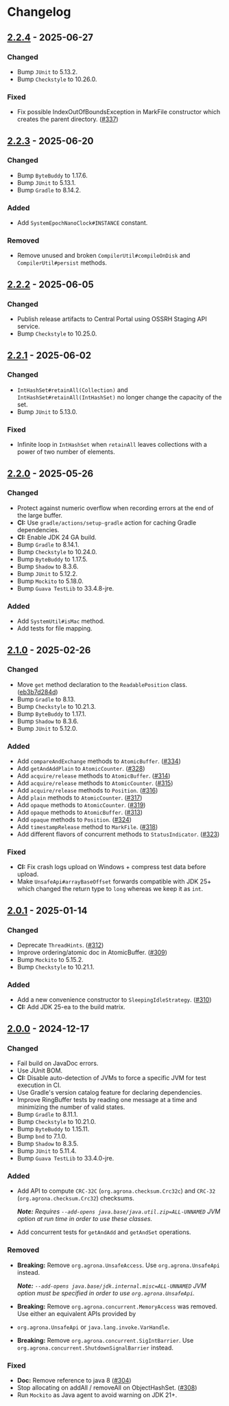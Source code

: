 # Changelog

## [2.2.4] - 2025-06-27
### Changed
* Bump `JUnit` to 5.13.2.
* Bump `Checkstyle` to 10.26.0.

### Fixed
* Fix possible IndexOutOfBoundsException in MarkFile constructor which creates the parent directory. ([#337](https://github.com/aeron-io/agrona/pull/337]))

## [2.2.3] - 2025-06-20
### Changed
* Bump `ByteBuddy` to 1.17.6.
* Bump `JUnit` to 5.13.1.
* Bump `Gradle` to 8.14.2.

### Added
* Add `SystemEpochNanoClock#INSTANCE` constant.

### Removed
* Remove unused and broken `CompilerUtil#compileOnDisk` and `CompilerUtil#persist` methods.

## [2.2.2] - 2025-06-05
### Changed
* Publish release artifacts to Central Portal using OSSRH Staging API service.
* Bump `Checkstyle` to 10.25.0.

## [2.2.1] - 2025-06-02
### Changed
* `IntHashSet#retainAll(Collection)` and `IntHashSet#retainAll(IntHashSet)` no longer change the capacity of the set.
* Bump `JUnit` to 5.13.0.

### Fixed
* Infinite loop in `IntHashSet` when `retainAll` leaves collections with a power of two number of elements.

## [2.2.0] - 2025-05-26
### Changed
* Protect against numeric overflow when recording errors at the end of the large buffer.
* **CI:** Use `gradle/actions/setup-gradle` action for caching Gradle dependencies.
* **CI:** Enable JDK 24 GA build.
* Bump `Gradle` to 8.14.1.
* Bump `Checkstyle` to 10.24.0.
* Bump `ByteBuddy` to 1.17.5.
* Bump `Shadow` to 8.3.6.
* Bump `JUnit` to 5.12.2.
* Bump `Mockito` to 5.18.0.
* Bump `Guava TestLib` to 33.4.8-jre.

### Added
* Add `SystemUtil#isMac` method.
* Add tests for file mapping.

## [2.1.0] - 2025-02-26
### Changed
* Move `get` method declaration to the `ReadablePosition` class. ([eb3b7d284d](https://github.com/aeron-io/agrona/commit/eb3b7d284dcbb4c5f15ae70db0fe3d920d841588))
* Bump `Gradle` to 8.13.
* Bump `Checkstyle` to 10.21.3.
* Bump `ByteBuddy` to 1.17.1.
* Bump `Shadow` to 8.3.6.
* Bump `JUnit` to 5.12.0.

### Added
* Add `compareAndExchange` methods to `AtomicBuffer`. ([#334](https://github.com/aeron-io/agrona/pull/334)) 
* Add `getAndAddPlain` to `AtomicCounter`. ([#328](https://github.com/aeron-io/agrona/pull/328))
* Add `acquire/release` methods to `AtomicBuffer`.  ([#314](https://github.com/aeron-io/agrona/pull/314))
* Add `acquire/release` methods to `AtomicCounter`.  ([#315](https://github.com/aeron-io/agrona/pull/315))
* Add `acquire/release` methods to `Position`.  ([#316](https://github.com/aeron-io/agrona/pull/316))
* Add `plain` methods to `AtomicCounter`.  ([#317](https://github.com/aeron-io/agrona/pull/317))
* Add `opaque` methods to `AtomicCounter`.  ([#319](https://github.com/aeron-io/agrona/pull/319))
* Add `opaque` methods to `AtomicBuffer`.  ([#313](https://github.com/aeron-io/agrona/pull/313))
* Add `opaque` methods to `Position`.  ([#324](https://github.com/aeron-io/agrona/pull/324))
* Add `timestampRelease` method to `MarkFile`.  ([#318](https://github.com/aeron-io/agrona/pull/318))
* Add different flavors of concurrent methods to `StatusIndicator`.  ([#323](https://github.com/aeron-io/agrona/pull/323))

### Fixed
* **CI:** Fix crash logs upload on Windows + compress test data before upload.
* Make `UnsafeApi#arrayBaseOffset` forwards compatible with JDK 25+ which changed the return type to `long` whereas we keep it as `int`.

## [2.0.1] - 2025-01-14
### Changed
* Deprecate `ThreadHints`. ([#312](https://github.com/aeron-io/agrona/pull/312))
* Improve ordering/atomic doc in AtomicBuffer. ([#309](https://github.com/aeron-io/agrona/pull/309))
* Bump `Mockito` to 5.15.2.
* Bump `Checkstyle` to 10.21.1.

### Added
* Add a new convenience constructor to `SleepingIdleStrategy`. ([#310](https://github.com/aeron-io/agrona/pull/310))
* **CI:** Add JDK 25-ea to the build matrix.


## [2.0.0] - 2024-12-17
### Changed
* Fail build on JavaDoc errors.
* Use JUnit BOM.
* **CI:** Disable auto-detection of JVMs to force a specific JVM for test execution in CI.
* Use Gradle's version catalog feature for declaring dependencies.
* Improve RingBuffer tests by reading one message at a time and minimizing the number of valid states.
* Bump `Gradle` to 8.11.1.
* Bump `Checkstyle` to 10.21.0.
* Bump `ByteBuddy` to 1.15.11.
* Bump `bnd` to 7.1.0.
* Bump `Shadow` to 8.3.5.
* Bump `JUnit` to 5.11.4.
* Bump `Guava TestLib` to 33.4.0-jre.

### Added
* Add API to compute `CRC-32C` (`org.agrona.checksum.Crc32c`) and `CRC-32` (`org.agrona.checksum.Crc32`) checksums.

  _**Note:** Requires `--add-opens java.base/java.util.zip=ALL-UNNAMED` JVM option at run time in order to use these classes._

* Add concurrent tests for `getAndAdd` and `getAndSet` operations.

### Removed
* **Breaking:** Remove `org.agrona.UnsafeAccess`. Use `org.agrona.UnsafeApi` instead.

  _**Note:** `--add-opens java.base/jdk.internal.misc=ALL-UNNAMED` JVM option must be specified in order to use `org.agrona.UnsafeApi`._
* **Breaking:** Remove `org.agrona.concurrent.MemoryAccess` was removed. Use either an equivalent APIs provided by
* `org.agrona.UnsafeApi` or `java.lang.invoke.VarHandle`.

* **Breaking:** Remove `org.agrona.concurrent.SigIntBarrier`. Use `org.agrona.concurrent.ShutdownSignalBarrier` instead.

### Fixed
* **Doc:** Remove reference to java 8 ([#304](https://github.com/aeron-io/agrona/pull/304))
* Stop allocating on addAll / removeAll on ObjectHashSet. ([#308](https://github.com/aeron-io/agrona/pull/308))
* Run `Mockito` as Java agent to avoid warning on JDK 21+.

[2.2.4]: https://github.com/aeron-io/agrona/releases/tag/2.2.4
[2.2.3]: https://github.com/aeron-io/agrona/releases/tag/2.2.3
[2.2.2]: https://github.com/aeron-io/agrona/releases/tag/2.2.2
[2.2.1]: https://github.com/aeron-io/agrona/releases/tag/2.2.1
[2.2.0]: https://github.com/aeron-io/agrona/releases/tag/2.2.0
[2.1.0]: https://github.com/aeron-io/agrona/releases/tag/2.1.0
[2.0.1]: https://github.com/aeron-io/agrona/releases/tag/2.0.1
[2.0.0]: https://github.com/aeron-io/agrona/releases/tag/2.0.0
